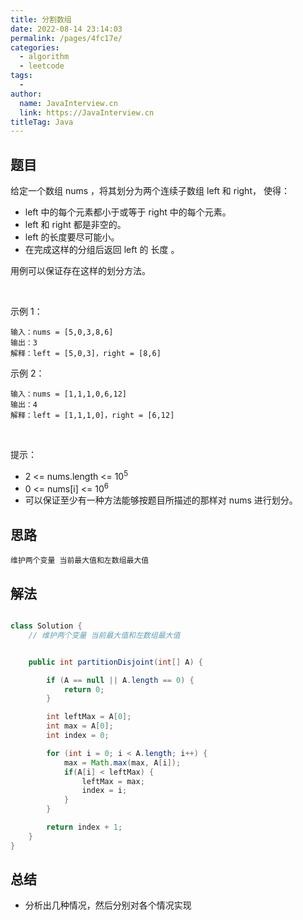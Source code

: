 ```yaml
---
title: 分割数组
date: 2022-08-14 23:14:03
permalink: /pages/4fc17e/
categories:
  - algorithm
  - leetcode
tags:
  - 
author: 
  name: JavaInterview.cn
  link: https://JavaInterview.cn
titleTag: Java
---
```




## 题目

给定一个数组 nums ，将其划分为两个连续子数组 left 和 right， 使得：

- left 中的每个元素都小于或等于 right 中的每个元素。
- left 和 right 都是非空的。
- left 的长度要尽可能小。
- 在完成这样的分组后返回 left 的 长度 。

用例可以保证存在这样的划分方法。

 

示例 1：

    输入：nums = [5,0,3,8,6]
    输出：3
    解释：left = [5,0,3]，right = [8,6]
示例 2：

    输入：nums = [1,1,1,0,6,12]
    输出：4
    解释：left = [1,1,1,0]，right = [6,12]
 

提示：

- 2 <= nums.length <= 10<sup>5</sup>
- 0 <= nums[i] <= 10<sup>6</sup>
- 可以保证至少有一种方法能够按题目所描述的那样对 nums 进行划分。



## 思路

    维护两个变量 当前最大值和左数组最大值

## 解法
```java

class Solution {
    // 维护两个变量 当前最大值和左数组最大值


    public int partitionDisjoint(int[] A) {

        if (A == null || A.length == 0) {
            return 0;
        }

        int leftMax = A[0];
        int max = A[0];
        int index = 0;

        for (int i = 0; i < A.length; i++) {
            max = Math.max(max, A[i]);
            if(A[i] < leftMax) {
                leftMax = max;
                index = i;
            }
        }

        return index + 1;
    }
}
```

## 总结

- 分析出几种情况，然后分别对各个情况实现 
